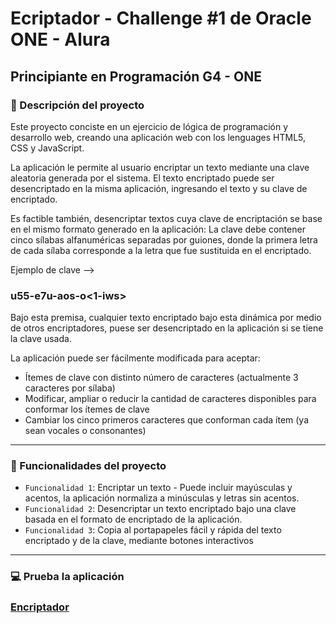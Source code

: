 # Ecriptador - Challenge #1 de Oracle ONE - Alura
## Principiante en Programación G4 - ONE


### :newspaper:  Descripción del proyecto

Este proyecto conciste en un ejercicio de lógica de programación y desarrollo web, creando una aplicación web con los lenguages HTML5, CSS y JavaScript.

La aplicación le permite al usuario encriptar un texto mediante una clave aleatoria generada por el sistema. El texto encriptado puede ser desencriptado en la misma aplicación, ingresando el texto y su clave de encriptado.

Es factible también, desencriptar textos cuya clave de encriptación se base en el mismo formato generado en la aplicación: La clave debe contener cinco sílabas alfanuméricas separadas por guiones, donde la primera letra de cada sílaba corresponde a la letra que fue sustituida en el encriptado.

Ejemplo de clave -->
### **u**55-**e**7u-**a**os-**o**<1-**i**ws>

Bajo esta premisa, cualquier texto encriptado bajo esta dinámica por medio de otros encriptadores, puese ser desencriptado en la aplicación si se tiene la clave usada.

La aplicación puede ser fácilmente modificada para aceptar:

- Ítemes de clave con distinto número de caracteres (actualmente 3 caracteres por sílaba)
- Modificar, ampliar o reducir la cantidad de caracteres disponibles para conformar los ítemes de clave
- Cambiar los cinco primeros caracteres que conforman cada ítem (ya sean vocales o consonantes)
___

### :hammer:  Funcionalidades del proyecto

- `Funcionalidad 1`: Encriptar un texto - Puede incluir mayúsculas y acentos, la aplicación normaliza a minúsculas y letras sin acentos. 
- `Funcionalidad 2`: Desencriptar un texto encriptado bajo una clave basada en el formato de encriptado de la aplicación.
- `Funcionalidad 3`: Copia al portapapeles fácil y rápida del texto encriptado y de la clave, mediante botones interactivos
___

### :computer:  Prueba la aplicación

### [Encriptador](https://tracymcr.github.io/encriptador)
